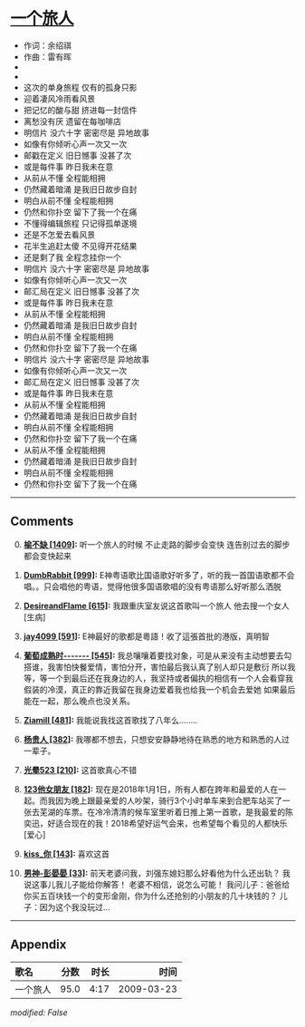 # [一个旅人](https://music.163.com/song?id=64809)

* 作词：余绍祺
* 作曲：雷有晖
*
*
* 这次的单身旅程 仅有的孤身只影
* 迎着凄风冷雨看风景
* 把记忆的酸与甜 挤进每一封信件
* 离愁没有厌 遗留在每咖啡店
* 明信片 没六十字 密密尽是 异地故事
* 如像有你倾听心声一次又一次
* 邮戳在定义 旧日憾事 没甚了次
* 或是每件事 昨日我未在意
* 从前从不懂 全程能相拥
* 仍然藏着暗涌 是我旧日故步自封
* 明白从前不懂 全程能相拥
* 仍然和你扑空 留下了我一个在痛
* 不懂得编辑旅程 只记得孤单遂境
* 还是不怎爱去看风景
* 花半生追赶太傻 不见得开花结果
* 还是剩了我 全程念挂你一个
* 明信片 没六十字 密密尽是 异地故事
* 如像有你倾听心声一次又一次
* 邮汇局在定义 旧日憾事 没甚了次
* 或是每件事 昨日我未在意
* 从前从不懂 全程能相拥
* 仍然藏着暗涌 是我旧日故步自封
* 明白从前不懂 全程能相拥
* 仍然和你扑空 留下了我一个在痛
* 明信片 没六十字 密密尽是 异地故事
* 如像有你倾听心声一次又一次
* 邮汇局在定义 旧日憾事 没甚了次
* 或是每件事 昨日我未在意
* 从前从不懂 全程能相拥
* 仍然藏着暗涌 是我旧日故步自封
* 明白从前不懂 全程能相拥
* 仍然和你扑空 留下了我一个在痛
* 从前从不懂 全程能相拥
* 仍然藏着暗涌 是我旧日故步自封
* 明白从前不懂 全程能相拥
* 仍然和你扑空 留下了我一个在痛


---

## Comments
0. **[榆不缺 \[1409\]](https://music.163.com/#/user/home?id=61039020):** 听一个旅人的时候  不止走路的脚步会变快  连告别过去的脚步都会变快起来

1. **[DumbRabbit \[999\]](https://music.163.com/#/user/home?id=2094775):** E神粤语歌比国语歌好听多了，听的我一首国语歌都不会唱。。只会唱他的粤语，觉得他很多国语歌唱的没有粤语那么好听那么洒脱

2. **[DesireandFlame \[615\]](https://music.163.com/#/user/home?id=98861293):** 我跟重庆室友说这首歌叫一个旅人 他去搜一个女人 [生病]

3. **[jay4099 \[591\]](https://music.163.com/#/user/home?id=46010668):** E神最好的歌都是粵語！收了這張首批的港版，真明智

4. **[葡萄成熟时------- \[545\]](https://music.163.com/#/user/home?id=531258534):** 我总嚷嚷着要找对象，可是从来没有主动想要去勾搭谁，我害怕快餐爱情，害怕分开，害怕最后我认真了别人却只是敷衍 所以我等，等一个到最后还在我身边的人，我坚持或者偏执的相信有一个人会看穿我假装的冷漠，真正的靠近我留在我身边爱着我也给我一个机会去爱她 如果最后能在一起，那么晚点也没关系。

5. **[Ziamill \[481\]](https://music.163.com/#/user/home?id=320953291):** 我能说我找这首歌找了八年么........

6. **[杨贵人 \[382\]](https://music.163.com/#/user/home?id=591817):** 我哪都不想去，只想安安静静地待在熟悉的地方和熟悉的人过一辈子。

7. **[光晕523 \[210\]](https://music.163.com/#/user/home?id=2877645):** 这首歌真心不错

8. **[123他女朋友 \[182\]](https://music.163.com/#/user/home?id=539746449):** 现在是2018年1月1日，所有人都在跨年和最爱的人在一起。而我因为晚上跟最亲爱的人吵架，骑行3个小时单车来到合肥车站买了一张去芜湖的车票。在冷冷清清的候车室里听着日推上第一首歌，是我最爱的陈奕迅，好适合现在的我！2018希望好运气会来，也希望每个看见的人都快乐[爱心]

9. **[kiss_你 \[143\]](https://music.163.com/#/user/home?id=6951237):** 喜欢这首

10. **[男神-彭晏晏 \[33\]](https://music.163.com/#/user/home?id=256823293):** 前天老婆问我，刘强东媳妇那么好看他为什么还出轨？ 我说这事儿我儿子能给你解答！ 老婆不相信，说怎么可能！ 我问儿子：爸爸给你买五百块钱一个的变形金刚，你为什么还抢别的小朋友的几十块钱的？ 儿子：因为这个我没玩过…



---

## Appendix

|歌名|分数|时长|时间|
|:---|:---:|---:|---:|
|一个旅人|95.0|4:17|2009-03-23

*modified: False*